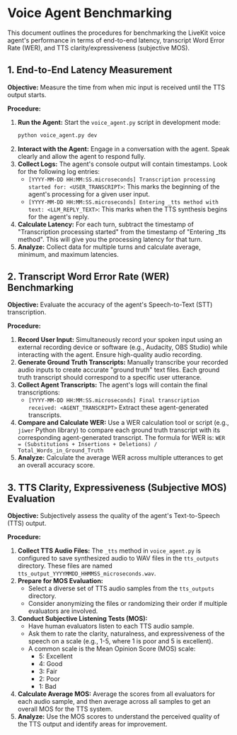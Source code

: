# Voice Agent Benchmarking

This document outlines the procedures for benchmarking the LiveKit voice agent's performance in terms of end-to-end latency, transcript Word Error Rate (WER), and TTS clarity/expressiveness (subjective MOS).

## 1. End-to-End Latency Measurement

**Objective:** Measure the time from when mic input is received until the TTS output starts.

**Procedure:**
1.  **Run the Agent:** Start the `voice_agent.py` script in development mode:
    ```bash
    python voice_agent.py dev
    ```
2.  **Interact with the Agent:** Engage in a conversation with the agent. Speak clearly and allow the agent to respond fully.
3.  **Collect Logs:** The agent's console output will contain timestamps. Look for the following log entries:
    *   `[YYYY-MM-DD HH:MM:SS.microseconds] Transcription processing started for: <USER_TRANSCRIPT>`: This marks the beginning of the agent's processing for a given user input.
    *   `[YYYY-MM-DD HH:MM:SS.microseconds] Entering _tts method with text: <LLM_REPLY_TEXT>`: This marks when the TTS synthesis begins for the agent's reply.
4.  **Calculate Latency:** For each turn, subtract the timestamp of "Transcription processing started" from the timestamp of "Entering _tts method". This will give you the processing latency for that turn.
5.  **Analyze:** Collect data for multiple turns and calculate average, minimum, and maximum latencies.

## 2. Transcript Word Error Rate (WER) Benchmarking

**Objective:** Evaluate the accuracy of the agent's Speech-to-Text (STT) transcription.

**Procedure:**
1.  **Record User Input:** Simultaneously record your spoken input using an external recording device or software (e.g., Audacity, OBS Studio) while interacting with the agent. Ensure high-quality audio recording.
2.  **Generate Ground Truth Transcripts:** Manually transcribe your recorded audio inputs to create accurate "ground truth" text files. Each ground truth transcript should correspond to a specific user utterance.
3.  **Collect Agent Transcripts:** The agent's logs will contain the final transcriptions:
    *   `[YYYY-MM-DD HH:MM:SS.microseconds] Final transcription received: <AGENT_TRANSCRIPT>`
    Extract these agent-generated transcripts.
4.  **Compare and Calculate WER:** Use a WER calculation tool or script (e.g., `jiwer` Python library) to compare each ground truth transcript with its corresponding agent-generated transcript. The formula for WER is:
    `WER = (Substitutions + Insertions + Deletions) / Total_Words_in_Ground_Truth`
5.  **Analyze:** Calculate the average WER across multiple utterances to get an overall accuracy score.

## 3. TTS Clarity, Expressiveness (Subjective MOS) Evaluation

**Objective:** Subjectively assess the quality of the agent's Text-to-Speech (TTS) output.

**Procedure:**
1.  **Collect TTS Audio Files:** The `_tts` method in `voice_agent.py` is configured to save synthesized audio to WAV files in the `tts_outputs` directory. These files are named `tts_output_YYYYMMDD_HHMMSS_microseconds.wav`.
2.  **Prepare for MOS Evaluation:**
    *   Select a diverse set of TTS audio samples from the `tts_outputs` directory.
    *   Consider anonymizing the files or randomizing their order if multiple evaluators are involved.
3.  **Conduct Subjective Listening Tests (MOS):**
    *   Have human evaluators listen to each TTS audio sample.
    *   Ask them to rate the clarity, naturalness, and expressiveness of the speech on a scale (e.g., 1-5, where 1 is poor and 5 is excellent).
    *   A common scale is the Mean Opinion Score (MOS) scale:
        *   5: Excellent
        *   4: Good
        *   3: Fair
        *   2: Poor
        *   1: Bad
4.  **Calculate Average MOS:** Average the scores from all evaluators for each audio sample, and then average across all samples to get an overall MOS for the TTS system.
5.  **Analyze:** Use the MOS scores to understand the perceived quality of the TTS output and identify areas for improvement.
